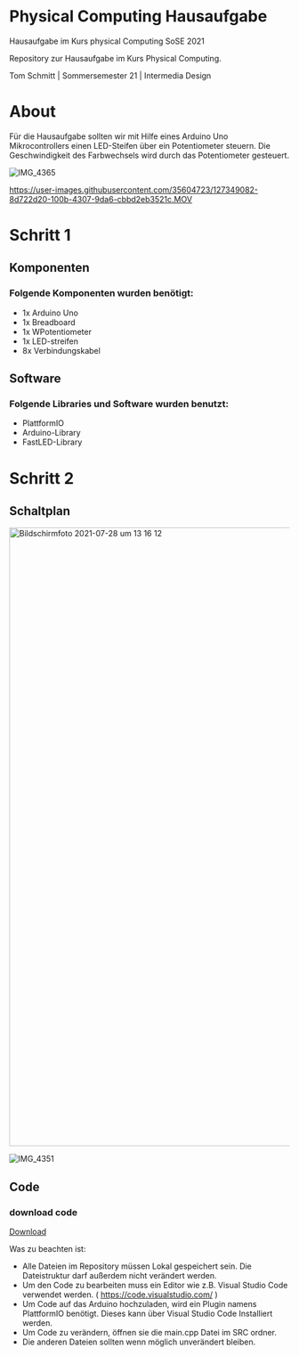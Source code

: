 # Physical Computing Hausaufgabe
Hausaufgabe im Kurs physical Computing SoSE 2021

Repository zur Hausaufgabe im Kurs Physical Computing.

Tom Schmitt | Sommersemester 21 | Intermedia Design

# About
Für die Hausaufgabe sollten wir mit Hilfe eines Arduino Uno Mikrocontrollers einen LED-Steifen über ein Potentiometer steuern. 
Die Geschwindigkeit des Farbwechsels wird durch das Potentiometer gesteuert. 

![IMG_4365](https://user-images.githubusercontent.com/35604723/127348971-34a60cd8-b2fc-4e2e-8016-73584521abb8.png)



https://user-images.githubusercontent.com/35604723/127349082-8d722d20-100b-4307-9da6-cbbd2eb3521c.MOV



# Schritt 1 

## Komponenten

### Folgende Komponenten wurden benötigt:

* 1x Arduino Uno
* 1x Breadboard
* 1x WPotentiometer
* 1x LED-streifen
* 8x Verbindungskabel

## Software 

### Folgende Libraries und Software wurden benutzt:

* PlattformIO
* Arduino-Library
* FastLED-Library

# Schritt 2

## Schaltplan

<img width="1111" alt="Bildschirmfoto 2021-07-28 um 13 16 12" src="https://user-images.githubusercontent.com/35604723/127313702-03dd65b4-8a03-4d45-aa8a-662a46162a3a.png">

![IMG_4351](https://user-images.githubusercontent.com/35604723/127312405-fbd8f171-18bf-49c1-80e1-cdf45430a5b0.png)

## Code

### download code 

[Download](thepixelence/Phsyical_computing_hausaufgabe/archive/refs/heads/main.zip)

Was zu beachten ist:

* Alle Dateien im Repository müssen Lokal gespeichert sein. Die Dateistruktur darf außerdem nicht verändert werden.
* Um den Code zu bearbeiten muss ein Editor wie z.B. Visual Studio Code verwendet werden. ( https://code.visualstudio.com/ )
* Um Code auf das Arduino hochzuladen, wird ein Plugin namens PlattformIO benötigt. Dieses kann über Visual Studio Code Installiert werden.
* Um Code zu verändern, öffnen sie die main.cpp Datei im SRC ordner. 
* Die anderen Dateien sollten wenn möglich unverändert bleiben.



